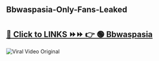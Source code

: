 
 ## Bbwaspasia-Only-Fans-Leaked

# <h2><a href="https://clipsfans.com/Bbwaspasia&ref=git">🔗 Click to LINKS ⏩⏩ 👉 🟢 Bbwaspasia </a></h2>

<a href="https://clipsfans.com/Bbwaspasia&ref=git" rel="nofollow" data-target="animated-image.originalLink"><img src="https://i.ibb.co.com/xMMVF88/686577567.gif" alt="Viral Video Original" style="max-width: 100%; display: inline-block;" data-target="animated-image.originalImage"></a>
